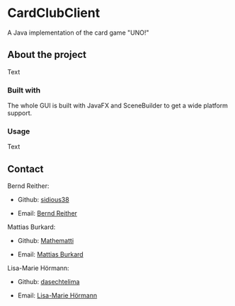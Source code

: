 # CardClubClient

A Java implementation of the card game "UNO!"



## About the project

Text

### Built with

The whole GUI is built with JavaFX and SceneBuilder to get a wide platform support.

### Usage

Text



## Contact

Bernd Reither:

- Github: [sidious38](https://github.com/sidious38)

- Email: [Bernd Reither](mailto:bernd.reither@htl.rennweg.at)



Mattias Burkard:

- Github: [Mathematti](https://github.com/Mathematti)

- Email: [Mattias Burkard](mailto:mattias.burkard@htl.rennweg.at)



Lisa-Marie Hörmann:

- Github: [dasechtelima](https://github.com/dasechtelima)

- Email: [Lisa-Marie Hörmann](mailto:lisa-marie.hoermann@htl.rennweg.at)